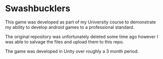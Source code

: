 # Swashbucklers

This game was developed as part of my University course to demonstrate my ability to develop android games to a professional standard.

The original repository was unfortunately deleted some time ago however I was able to salvage the files and upload them to this repo.

The game was developed in Unity over roughly a 3 month period.
